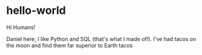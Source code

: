 # hello-world

Hi Humans!

Daniel here, I like Python and SQL (that's what I made of!).
I've had tacos on the moon and find them far superior to Earth tacos
